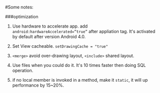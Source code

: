 #Some notes:

###optimization

1. Use hardware to accelerate app. 
add `android:hardwareAccelerated=”true”` after appliation tag. It's activated by default after version Android 4.0.

2. Set View cacheable. 
`setDrawingCache = "true"`

3. `<merge>` avoid over-drawing layout,  `<include>` shared layout.
4. Use files when you could do it. It's 10 times faster then doing SQL operation.
5. if no local member is invoked in a method, make it `static`, it will up performance by 15~20%.